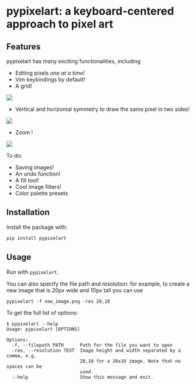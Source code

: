 # pypixelart: a keyboard-centered approach to pixel art

## Features
pypixelart has many exciting functionalities, including
- Editing pixels *one at a time*!
- Vim keybindings by default!
- A grid!

<img src="https://gist.github.com/douglascdev/0668bc014d1caaf291ef513a51ced42e/raw/bc8ae657d208719e62b7681d78f5c7d67b49f75b/grid.gif?raw=true">

- Vertical and horizontal symmetry to draw the same pixel in two sides!

<img src="https://gist.github.com/douglascdev/0668bc014d1caaf291ef513a51ced42e/raw/bc8ae657d208719e62b7681d78f5c7d67b49f75b/symmetry.gif?raw=true">

- Zoom !

<img src="https://gist.github.com/douglascdev/0668bc014d1caaf291ef513a51ced42e/raw/bc8ae657d208719e62b7681d78f5c7d67b49f75b/zoom.gif?raw=true">

To do:
- Saving images!
- An undo function!
- A fill tool!
- Cool image filters!
- Color palette presets

## Installation

Install the package with:
```sh
pip install pypixelart
```

## Usage

Run with `pypixelart`.

You can also specify the file path and resolution: for example, to create a new image that is 20px wide and 10px tall you can use

```
pypixelart -f new_image.png -res 20,10
```
To get the full list of options:

```
$ pypixelart --help
Usage: pypixelart [OPTIONS]

Options:
  -f, --filepath PATH      Path for the file you want to open
  -res, --resolution TEXT  Image height and width separated by a comma, e.g.
                           20,10 for a 20x10 image. Note that no spaces can be
                           used.
  --help                   Show this message and exit.
```
